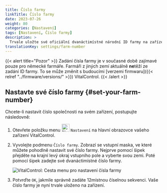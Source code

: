 ```yaml
---
title: Číslo farmy
linkTitle: Číslo farmy
date: 2023-07-26
weight: 80
categories: [Nastavení]
tags: [Nastavení, Číslo farmy]
description: >
  Trvale uložte své oficiální dvanáctimístné národní ID farmy na zařízení VitalControl.
translationKey: settings/farm-number
---
```

{{< alert title="Pozor" >}}
Zadání čísla farmy je v současné době zajímavé pouze pro německé farmáře. Farmáři z jiných zemí aktuálně **ne**těží ze zadání ID farmy. To se může změnit s budoucími [verzemi firmwaru]({{< relref "../firmware/versions/" >}}) VitalControl.
{{< /alert >}}

## Nastavte své číslo farmy {#set-your-farm-number}

Chcete-li nastavit číslo společnosti na svém zařízení, postupujte následovně:

1. Otevřete položku menu <img src="/icons/gear.svg" width="25" align="bottom" alt="Nastavení" /> `Nastavení` na hlavní obrazovce vašeho zařízení VitalControl.

2. Vyvolejte podmenu `Číslo farmy`. Zobrazí se vstupní maska, ve které můžete pohodlně nastavit své číslo farmy. Nejprve pomocí šipek přejděte na krajní levý okraj vstupního pole a vyberte svou zemi. Poté pomocí šipek zadejte své dvanáctimístné číslo farmy.

   ![VitalControl: Cesta menu pro nastavení čísla farmy](../images/farm-number.png "Nastavení čísla farmy")

3. Potvrďte `OK`, jakmile správně zadáte 12místnou číselnou sekvenci. Vaše číslo farmy je nyní trvale uloženo na zařízení.

